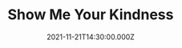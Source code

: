 ---
title: "Show Me Your Kindness"
image: https://i.imgur.com/v84SWWy.png
date: 2021-11-21T14:30:00.000Z
video:
  type: vimeo
  id: 648662176
speaker:
    name: "Codey Friesen"
    permalink: "codey-friesen"
series: "showtime"
---